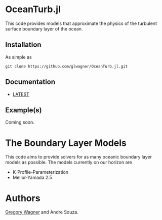 # OceanTurb.jl

This code provides models that approximate the physics of the 
turbulent surface boundary layer of the ocean.

## Installation

As simple as

```
git clone https://github.com/glwagner/OceanTurb.jl.git
```

## Documentation

* [LATEST](https://glwagner.github.io/OceanTurb.jl/latest)

## Example(s)

Coming soon.

# The Boundary Layer Models

This code aims to provide solvers for as many oceanic boundary layer
models as possible. The models currently on our horizon are

* K-Profile-Parameterization
* Mellor-Yamada 2.5

# Authors

[Gregory Wagner](glwagner.github.io) and Andre Souza.

